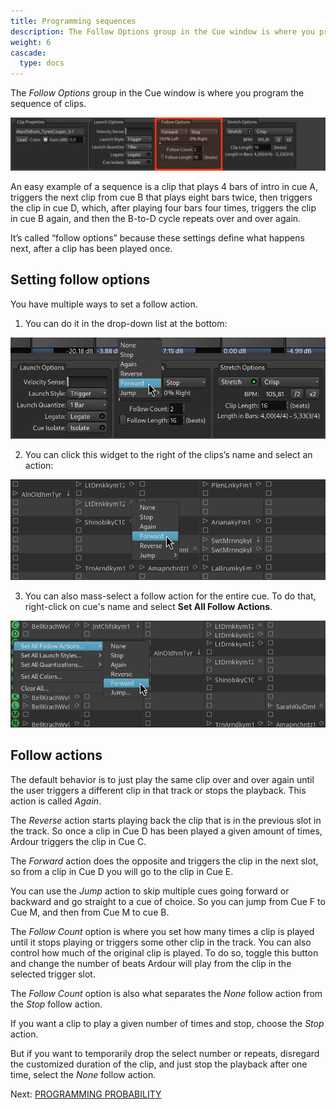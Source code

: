 ```yaml
---
title: Programming sequences
description: The Follow Options group in the Cue window is where you program the sequence of clips
weight: 6
cascade:
  type: docs
---
```


The _Follow Options_ group in the Cue window is where you program the sequence of clips.

![Follow Options](en/performing-live-follow-options.png)
<!-- {{< youtube Gg1eZK8n7P0 >}} -->

An easy example of a sequence is a clip that plays 4 bars of intro in cue A, triggers the next clip from cue B that plays eight bars twice, then triggers the clip in cue D, which, after playing four bars four times, triggers the clip in cue B again, and then the B-to-D cycle repeats over and over again.

<!-- FIXME SCREENSHOT -->

It’s called “follow options” because these settings define what happens next, after a clip has been played once.

## Setting follow options

You have multiple ways to set a follow action.

1. You can do it in the drop-down list at the bottom:

![Set in Follow Options](en/performing-live-set-in-follow-options.png)

2. You can click this widget to the right of the clips’s name and select an action:

![Set in the clip widget](en/performing-live-set-in-clip-widget.png)

3. You can also mass-select a follow action for the entire cue. To do that, right-click on cue's name and select **Set All Follow Actions**.

![Set all in a cue](en/performing-live-set-all-in-cue.png)

## Follow actions

The default behavior is to just play the same clip over and over again until the user triggers a different clip in that track or stops the playback. This action is called _Again_.

The _Reverse_ action starts playing back the clip that is in the previous slot in the track. So once a clip in Cue D has been played a given amount of times, Ardour triggers the clip in Cue C.

The _Forward_ action does the opposite and triggers the clip in the next slot, so from a clip in Cue D you will go to the clip in Cue E.

You can use the _Jump_ action to skip multiple cues going forward or backward and go straight to a cue of choice. So you can jump from Cue F to Cue M, and then from Cue M to cue B.

The _Follow Count_ option is where you set how many times a clip is played until it stops playing or triggers some other clip in the track. You can also control how much of the original clip is played. To do so, toggle this button and change the number of beats Ardour will play from the clip in the selected trigger slot.

The _Follow Count_ option is also what separates the _None_ follow action from the _Stop_ follow action.

If you want a clip to play a given number of times and stop, choose the _Stop_ action.

But if you want to temporarily drop the select number or repeats, disregard the customized duration of the clip, and just stop the playback after one time, select the _None_ follow action.

Next: [PROGRAMMING PROBABILITY](../programming-probability/)
